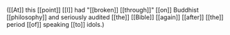 ([[At]] this [[point]] [[I]] had "[[broken]] [[through]]" [[on]] Buddhist [[philosophy]] and seriously audited [[the]] [[Bible]] [[again]] [[after]] [[the]] period [[of]] speaking [[to]] idols.)